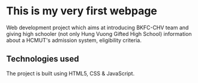 # This is my very first webpage
Web development project which aims at introducing BKFC-CHV team and giving high schooler (not only Hung Vuong Gifted High School) information about a HCMUT's admission system, eligibility criteria.
## Technologies used
The project is built using HTML5, CSS & JavaScript.
